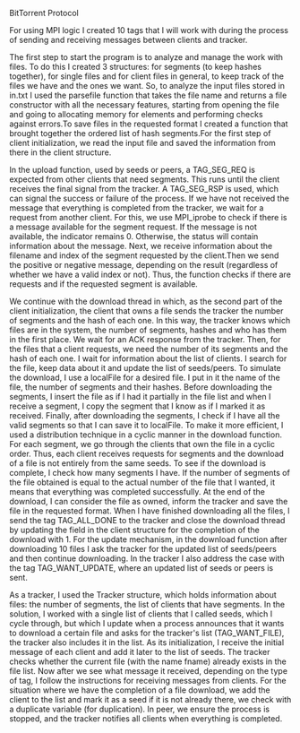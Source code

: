   BitTorrent Protocol

For using MPI logic I created 10 tags that I will work with during the process of sending and receiving messages between clients and tracker.

The first step to start the program is to analyze and manage the work with files. To do this I created 3 structures: for segments (to keep hashes together),
for single files and for client files in general, to keep track of the files we have and the ones we want. So, to analyze the input files stored in in<R>.txt
I used the parsefile function that takes the file name and returns a file constructor with all the necessary features, starting from opening the file and going
to allocating memory for elements and performing checks against errors.To save files in the requested format I created a function that brought together the ordered
list of hash segments.For the first step of client initialization, we read the input file and saved the information from there in the client structure.

In the upload function, used by seeds or peers, a TAG_SEG_REQ is expected from other clients that need segments. This runs until the client receives the final
signal from the tracker. A TAG_SEG_RSP is used, which can signal the success or failure of the process. If we have not received the message that everything is
completed from the tracker, we wait for a request from another client. For this, we use MPI_iprobe to check if there is a message available for the segment request.
If the message is not available, the indicator remains 0. Otherwise, the status will contain information about the message. Next, we receive information about the
filename and index of the segment requested by the client.Then we send the positive or negative message, depending on the result (regardless of whether we have a
valid index or not). Thus, the function checks if there are requests and if the requested segment is available.

We continue with the download thread in which, as the second part of the client initialization,
the client that owns a file sends the tracker the number of segments and the hash of each one.
In this way, the tracker knows which files are in the system, the number of segments,
hashes and who has them in the first place. We wait for an ACK response from the tracker.
Then, for the files that a client requests, we need the number of its segments and the hash of each one. I wait for information about the list of clients.
I search for the file, keep data about it and update the list of seeds/peers.
To simulate the download, I use a localFile for a desired file. I put in it the name of the file, the number of segments and their hashes. Before downloading
the segments, I insert the file as if I had it partially in the file list and when I receive a segment, I copy the segment that I know as if I marked it as received.
Finally, after downloading the segments, I check if I have all the valid segments so that I can save it to localFile. To make it more efficient, I used a distribution
technique in a cyclic manner in the download function. For each segment, we go through the clients that own the file in a cyclic order. Thus, each client receives
requests for segments and the download of a file is not entirely from the same seeds. To see if the download is complete, I check how many segments I have. 
If the number of segments of the file obtained is equal to the actual number of the file that I wanted, it means that everything was completed successfully.
At the end of the download, I can consider the file as owned, inform the tracker and save the file in the requested format. When I have finished downloading
all the files, I send the tag TAG_ALL_DONE to the tracker and close the download thread by updating the field in the client structure for the completion of the
download with 1. For the update mechanism, in the download function after downloading 10 files I ask the tracker for the updated list of seeds/peers and then continue
downloading. In the tracker I also address the case with the tag TAG_WANT_UPDATE, where an updated list of seeds or peers is sent.

As a tracker, I used the Tracker structure, which holds information
about files: the number of segments, the list of clients that have
segments. In the solution, I worked with a single list of clients that I called seeds, which I cycle through, but which I update
when a process announces that it wants to download a certain file and asks for the
tracker's list (TAG_WANT_FILE), the tracker also includes it in the list.
As its initialization, I receive the initial message of each client and add it
later to the list of seeds. The tracker checks whether the current file (with the name fname) already exists
in the file list. Now after we see what message it received, depending on the type of tag,
I follow the instructions for receiving messages from clients. For the situation where we have the completion of a file download, we add the client to the list
and mark it as a seed if it is not already there, we check with a duplicate variable (for duplication). In peer, we ensure the process is stopped, and the tracker
notifies all clients when everything is completed.
